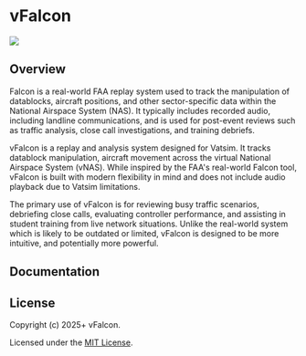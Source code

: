 # vFalcon
![](https://img.shields.io/badge/version-v0.0.8-yellow)

## Overview
Falcon is a real-world FAA replay system used to track the manipulation of datablocks, aircraft positions, and other sector-specific data within the National Airspace System (NAS).
It typically includes recorded audio, including landline communications, and is used for post-event reviews such as traffic analysis, close call investigations, and training debriefs.

vFalcon is a replay and analysis system designed for Vatsim. It tracks datablock manipulation, aircraft movement across the virtual National Airspace System (vNAS).
While inspired by the FAA's real-world Falcon tool, vFalcon is built with modern flexibility in mind and does not include audio playback due to Vatsim limitations.

The primary use of vFalcon is for reviewing busy traffic scenarios, debriefing close calls, evaluating controller performance, and assisting in student training from live network situations. 
Unlike the real-world system which is likely to be outdated or limited, vFalcon is designed to be more intuitive, and potentially more powerful.

## Documentation

## License

Copyright (c) 2025+ vFalcon.

Licensed under the [MIT License](https://mit-license.org/).